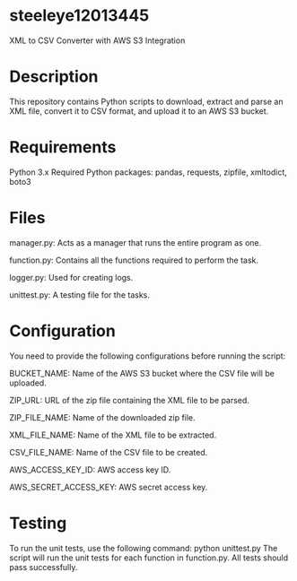 # steeleye12013445
XML to CSV Converter with AWS S3 Integration

# Description
This repository contains Python scripts to download, extract and parse an XML file, convert it to CSV format, and upload it to an AWS S3 bucket.

# Requirements
Python 3.x
Required Python packages: pandas, requests, zipfile, xmltodict, boto3


# Files
manager.py: Acts as a manager that runs the entire program as one.

function.py: Contains all the functions required to perform the task.

logger.py: Used for creating logs.

unittest.py: A testing file for the tasks.

# Configuration
You need to provide the following configurations before running the script:


BUCKET_NAME: Name of the AWS S3 bucket where the CSV file will be uploaded.

ZIP_URL: URL of the zip file containing the XML file to be parsed.

ZIP_FILE_NAME: Name of the downloaded zip file.

XML_FILE_NAME: Name of the XML file to be extracted.

CSV_FILE_NAME: Name of the CSV file to be created.

AWS_ACCESS_KEY_ID: AWS access key ID.

AWS_SECRET_ACCESS_KEY: AWS secret access key.

# Testing
To run the unit tests, use the following command:
python unittest.py
The script will run the unit tests for each function in function.py. All tests should pass successfully.
